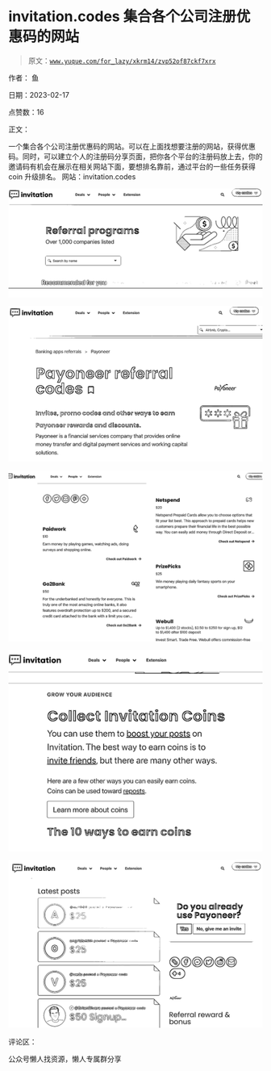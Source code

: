 # invitation.codes 集合各个公司注册优惠码的网站

> 原文：[`www.yuque.com/for_lazy/xkrm14/zvp52of87ckf7xrx`](https://www.yuque.com/for_lazy/xkrm14/zvp52of87ckf7xrx)



作者： 鱼



日期：2023-02-17



点赞数：16

<ne-hole id="u0d2a95ba" data-lake-id="u0d2a95ba">

正文：



一个集合各个公司注册优惠码的网站。可以在上面找想要注册的网站，获得优惠码。同时，可以建立个人的注册码分享页面，把你各个平台的注册码放上去，你的邀请码有机会在展示在相关网站下面，要想排名靠前，通过平台的一些任务获得 coin 升级排名。 网站：invitation.codes



![](img/c3eecc2da7a5219df8d5188be420f6c6.png)



![](img/dad1d81206b34921504042d8593e595d.png)



![](img/31e5548aff1e9b4a8c4b28c65a185e26.png)



![](img/493d5c065be25123eb7f734698c10cff.png)



![](img/b3c837307ca55e4ef27183a26a31ae9b.png)

<ne-hole id="u1a75eb36" data-lake-id="u1a75eb36">

评论区：

<ne-hole id="ue67da560" data-lake-id="ue67da560">

公众号懒人找资源，懒人专属群分享

</ne-hole></ne-hole></ne-hole>